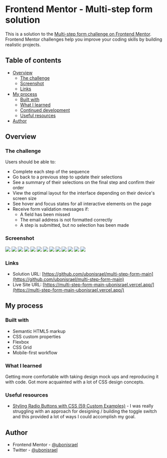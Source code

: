 # Frontend Mentor - Multi-step form solution

This is a solution to the [Multi-step form challenge on Frontend Mentor](https://www.frontendmentor.io/challenges/multistep-form-YVAnSdqQBJ). Frontend Mentor challenges help you improve your coding skills by building realistic projects. 

## Table of contents

- [Overview](#overview)
  - [The challenge](#the-challenge)
  - [Screenshot](#screenshot)
  - [Links](#links)
- [My process](#my-process)
  - [Built with](#built-with)
  - [What I learned](#what-i-learned)
  - [Continued development](#continued-development)
  - [Useful resources](#useful-resources)
- [Author](#author)

## Overview

### The challenge

Users should be able to:

- Complete each step of the sequence
- Go back to a previous step to update their selections
- See a summary of their selections on the final step and confirm their order
- View the optimal layout for the interface depending on their device's screen size
- See hover and focus states for all interactive elements on the page
- Receive form validation messages if:
  - A field has been missed
  - The email address is not formatted correctly
  - A step is submitted, but no selection has been made

### Screenshot

![](./screenshots/Screen%20Shot%202023-04-05%20at%2001.51.18.png)
![](./screenshots/Screen%20Shot%202023-04-05%20at%2001.51.48.png)
![](./screenshots/Screen%20Shot%202023-04-05%20at%2001.52.33.png)
![](./screenshots/Screen%20Shot%202023-04-05%20at%2001.52.40.png)
![](./screenshots/Screen%20Shot%202023-04-05%20at%2001.53.22.png)
![](./screenshots/Screen%20Shot%202023-04-05%20at%2001.55.28.png)
![](./screenshots/Screen%20Shot%202023-04-05%20at%2001.55.35.png)
![](./screenshots/Screenshot%202023-04-05%20at%2001-42-50%20Frontend%20Mentor%20Multi-step%20form.png)
![](./screenshots/Screenshot%202023-04-05%20at%2001-44-35%20Frontend%20Mentor%20Multi-step%20form.png)
![](./screenshots/Screenshot%202023-04-05%20at%2001-45-18%20Frontend%20Mentor%20Multi-step%20form.png)
![](./screenshots/Screenshot%202023-04-05%20at%2001-45-57%20Frontend%20Mentor%20Multi-step%20form.png)
![](./screenshots/Screenshot%202023-04-05%20at%2001-48-27%20Frontend%20Mentor%20Multi-step%20form.png)
![](./screenshots/Screenshot%202023-04-05%20at%2001-48-58%20Frontend%20Mentor%20Multi-step%20form.png)


### Links

- Solution URL: [https://github.com/ubonisrael/multi-step-form-main](https://github.com/ubonisrael/multi-step-form-main)
- Live Site URL: [https://multi-step-form-main-ubonisrael.vercel.app/](https://multi-step-form-main-ubonisrael.vercel.app/)

## My process

### Built with

- Semantic HTML5 markup
- CSS custom properties
- Flexbox
- CSS Grid
- Mobile-first workflow

### What I learned

Getting more comfortable with taking design mock ups and reproducing it with code. Got more acquainted with
a lot of CSS design concepts.

### Useful resources

- [Styling Radio Buttons with CSS (59 Custom Examples)](www.sliderrevolution.com) - I was really struggling with an approach for designing / building the toggle switch and this provided a lot of ways I could accomplish my goal.


## Author

- Frontend Mentor - [@ubonisrael](https://www.frontendmentor.io/profile/ubonisrael)
- Twitter - [@ubonisrael](https://www.twitter.com/ubonisrael)
